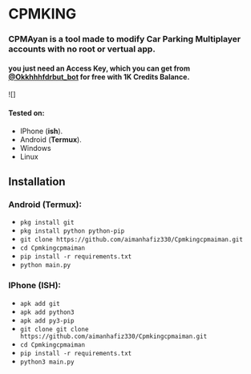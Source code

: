# CPMKING

<h3>CPMAyan is a tool made to modify Car Parking Multiplayer accounts with no root or vertual app.</h3>
<h4>you just need an Access Key, which you can get from <a href="">@Okkhhhfdrbut_bot</a> for free with 1K Credits Balance.</h4>

![]

#### Tested on:

- IPhone (**ish**).
- Android (**Termux**).
- Windows
- Linux

## Installation

### Android (Termux):

- `pkg install git`
- `pkg install python python-pip`
- `git clone https://github.com/aimanhafiz330/Cpmkingcpmaiman.git`
- `cd Cpmkingcpmaiman`
- `pip install -r requirements.txt`
- `python main.py`

### IPhone (ISH):

- `apk add git`
- `apk add python3`
- `apk add py3-pip`
- `git clone git clone https://github.com/aimanhafiz330/Cpmkingcpmaiman.git`
- `cd Cpmkingcpmaiman`
- `pip install -r requirements.txt`
- `python3 main.py`
